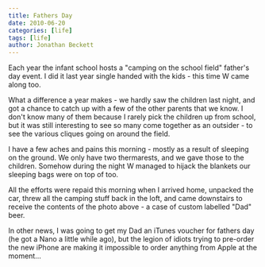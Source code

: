 ```yaml
---
title: Fathers Day
date: 2010-06-20
categories: [life]
tags: [life]
author: Jonathan Beckett
---
```


Each year the infant school hosts a "camping on the school field" father's day event. I did it last year single handed with the kids - this time W came along too.

What a difference a year makes - we hardly saw the children last night, and got a chance to catch up with a few of the other parents that we know. I don't know many of them because I rarely pick the children up from school, but it was still interesting to see so many come together as an outsider - to see the various cliques going on around the field.

I have a few aches and pains this morning - mostly as a result of sleeping on the ground. We only have two thermarests, and we gave those to the children. Somehow during the night W managed to hijack the blankets our sleeping bags were on top of too.

All the efforts were repaid this morning when I arrived home, unpacked the car, threw all the camping stuff back in the loft, and came downstairs to receive the contents of the photo above - a case of custom labelled "Dad" beer.

In other news, I was going to get my Dad an iTunes voucher for fathers day (he got a Nano a little while ago), but the legion of idiots trying to pre-order the new iPhone are making it impossible to order anything from Apple at the moment...